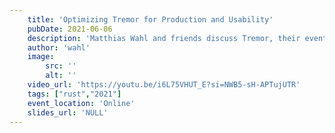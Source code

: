 ```yaml
---
    title: 'Optimizing Tremor for Production and Usability'
    pubDate: 2021-06-06
    description: 'Matthias Wahl and friends discuss Tremor, their event processing system that is being used in production for high-volume, high-throughput data at Wayfair. Learn more at https://www.tremor.rs'
    author: 'wahl'
    image:
        src: ''
        alt: ''
    video_url: 'https://youtu.be/i6L75VHUT_E?si=NWB5-sH-APTujUTR'
    tags: ["rust","2021"]
    event_location: 'Online'
    slides_url: 'NULL'
---
```

